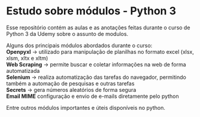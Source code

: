 # Estudo sobre módulos - Python 3
Esse repositório contém as aulas e as anotações feitas durante o curso de Python 3 da Udemy sobre o assunto de modulos.

Alguns dos principais módulos abordados durante o curso:<br>
<b>Openpyxl</b> -> utilizado para manipulação de planilhas no formato excel (xlsx, xlsm, xltx e xltm)<br>
<b>Web Scraping</b> -> permite buscar e coletar informações na web de forma automatizada<br>
<b>Selenium</b> -> realiza automatização das tarefas do navegador, permitindo também a automação de pesquisas e outras tarefas<br>
<b>Secrets</b> -> gera números aleatórios de forma segura<br>
<b>Email MIME</b> configuração e envio de e-mails diretamente pelo python<br>

Entre outros módulos importantes e úteis disponíveis no python.
